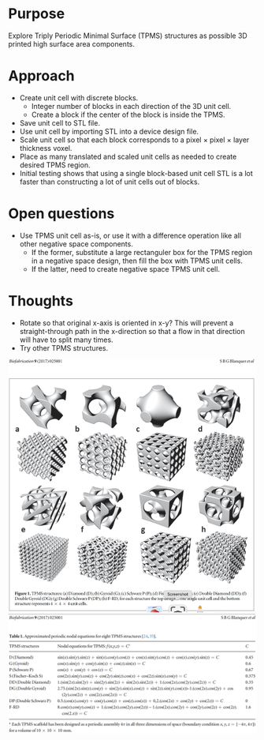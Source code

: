 # Purpose

Explore Triply Periodic Minimal Surface (TPMS) structures as possible 3D printed high surface area components.

# Approach

- Create unit cell with discrete blocks.
    - Integer number of blocks in each direction of the 3D unit cell.
    - Create a block if the center of the block is inside the TPMS.
- Save unit cell to STL file.
- Use unit cell by importing STL into a device design file.
- Scale unit cell so that each block corresponds to a pixel &times; pixel &times; layer thickness voxel.
- Place as many translated and scaled unit cells as needed to create desired TPMS region.
- Initial testing shows that using a single block-based unit cell STL is a lot faster than constructing a lot of unit cells out of blocks.

# Open questions

- Use TPMS unit cell as-is, or use it with a difference operation like all other negative space components.
    - If the former, substitute a large rectanguler box for the TPMS region in a negative space design, then fill the box with TPMS unit cells.
    - If the latter, need to create negative space TPMS unit cell.

# Thoughts

- Rotate so that original x-axis is oriented in x-y? This will prevent a straight-through path in the x-direction so that a flow in that direction will have to split many times.
- Try other TPMS structures.

![](assets/TPMS_types.jpg)
![](assets/TPMS_equations.png)

